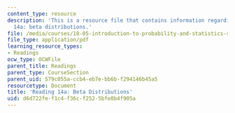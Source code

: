 ```yaml
---
content_type: resource
description: 'This is a resource file that contains information regarding reading
  14a: beta distributions.'
file: /media/courses/18-05-introduction-to-probability-and-statistics-spring-2014/d6d722fef1c4f36cf2525bfe0b4f905a_MIT18_05S14_Reading14a.pdf
file_type: application/pdf
learning_resource_types:
- Readings
ocw_type: OCWFile
parent_title: Readings
parent_type: CourseSection
parent_uid: 579c055a-ccb4-eb7e-bb6b-f294146b45a5
resourcetype: Document
title: 'Reading 14a: Beta Distributions'
uid: d6d722fe-f1c4-f36c-f252-5bfe0b4f905a
---
```

